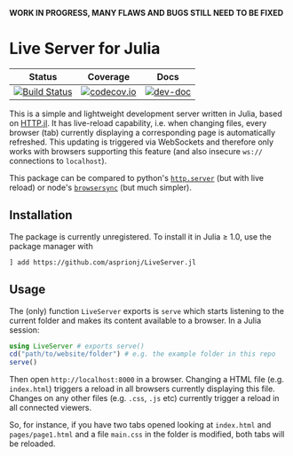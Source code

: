 **WORK IN PROGRESS, MANY FLAWS AND BUGS STILL NEED TO BE FIXED**

# Live Server for Julia

| Status | Coverage | Docs |
| :----: | :----: | :----: |
| [![Build Status](https://travis-ci.org/asprionj/LiveServer.jl.svg?branch=master)](https://travis-ci.org/asprionj/LiveServer.jl) | [![codecov.io](http://codecov.io/github/asprionj/LiveServer.jl/coverage.svg?branch=master)](http://codecov.io/github/asprionj/LiveServer.jl?branch=master) | [![dev-doc](https://img.shields.io/badge/docs-dev-blue.svg)](https://asprionj.github.io/LiveServer.jl/dev/)

This is a simple and lightweight development server written in Julia, based on [HTTP.jl](https://github.com/JuliaWeb/HTTP.jl).
It has live-reload capability, i.e. when changing files, every browser (tab) currently displaying a corresponding page is automatically refreshed.
This updating is triggered via WebSockets and therefore only works with browsers supporting this feature (and also insecure `ws://` connections to `localhost`).

This package can be compared to python's [`http.server`](https://docs.python.org/3/library/http.server.html) (but with live reload) or node's [`browsersync`](https://www.browsersync.io/) (but much simpler).

## Installation

The package is currently unregistered.
To install it in Julia ≥ 1.0, use the package manager with

```julia-repl
] add https://github.com/asprionj/LiveServer.jl
```

## Usage

The (only) function `LiveServer` exports is `serve` which starts listening to the current folder and makes its content available to a browser.
In a Julia session:

```julia
using LiveServer # exports serve()
cd("path/to/website/folder") # e.g. the example folder in this repo
serve()
```
Then open `http://localhost:8000` in a browser.
Changing a HTML file (e.g. `index.html`) triggers a reload in all browsers currently displaying this file.
Changes on any other files (e.g. `.css`, `.js` etc) currently trigger a reload in all connected viewers.

So, for instance, if you have two tabs opened looking at `index.html` and `pages/page1.html` and
a file `main.css` in the folder is modified, both tabs will be reloaded.
